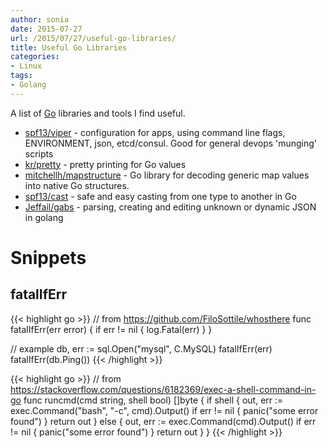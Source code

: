 ```yaml
---
author: sonia
date: 2015-07-27
url: /2015/07/27/useful-go-libraries/
title: Useful Go Libraries
categories:
- Linux
tags:
- Golang
---
```


A list of [Go](https://golang.org/) libraries and tools I find useful.

<!--more-->

* [spf13/viper](https://github.com/spf13/viper) - configuration for
  apps, using command line flags, ENVIRONMENT, json, etcd/consul. Good for general
  devops 'munging' scripts
* [kr/pretty](https://github.com/kr/pretty) - pretty printing for Go
  values
* [mitchellh/mapstructure](https://github.com/mitchellh/mapstructure) -
  Go library for decoding generic map values into native Go structures.
* [spf13/cast](https://github.com/spf13/cast) - safe and easy casting
  from one type to another in Go
* [Jeffail/gabs](https://github.com/Jeffail/gabs) - parsing,
  creating and editing unknown or dynamic JSON in golang

# Snippets

## fatalIfErr

{{< highlight go >}}
// from https://github.com/FiloSottile/whosthere
func fatalIfErr(err error) {
  if err != nil {
    log.Fatal(err)
  }
}

// example
db, err := sql.Open("mysql", C.MySQL)
fatalIfErr(err)
fatalIfErr(db.Ping())
{{< /highlight >}}

{{< highlight go >}}
// from https://stackoverflow.com/questions/6182369/exec-a-shell-command-in-go
func runcmd(cmd string, shell bool) []byte {
	if shell {
		out, err := exec.Command("bash", "-c", cmd).Output()
		if err != nil {
			panic("some error found")
		}
		return out
	} else {
		out, err := exec.Command(cmd).Output()
		if err != nil {
			panic("some error found")
		}
		return out
	}
}
{{< /highlight >}}
